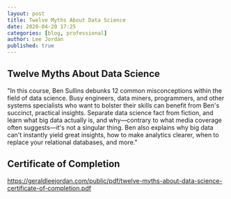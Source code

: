 ```yaml
---
layout: post
title: Twelve Myths About Data Science
date: 2020-04-20 17:25
categories: [blog, professional]
author: Lee Jordan
published: true
---
```


<h2>Twelve Myths About Data Science</h2>

"In this course, Ben Sullins debunks 12 common misconceptions within the field of data science. Busy engineers, data miners, programmers, and other systems specialists who want to bolster their skills can benefit from Ben's succinct, practical insights. Separate data science fact from fiction, and learn what big data actually is, and why—contrary to what media coverage often suggests—it's not a singular thing. Ben also explains why big data can't instantly yield great insights, how to make analytics clearer, when to replace your relational databases, and more."

<h2>Certificate of Completion</h2>

<a href="https://geraldleejordan.com/public/pdf/twelve-myths-about-data-science-certificate-of-completion.pdf" title="Twelve Myths About Data Science" target="_blank" rel="nofollow">https://geraldleejordan.com/public/pdf/twelve-myths-about-data-science-certificate-of-completion.pdf</a>
